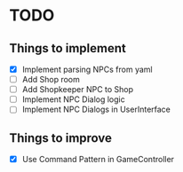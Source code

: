 # TODO

## Things to implement

- [x] Implement parsing NPCs from yaml
- [ ] Add Shop room
- [ ] Add Shopkeeper NPC to Shop
- [ ] Implement NPC Dialog logic
- [ ] Implement NPC Dialogs in UserInterface

## Things to improve

- [x] Use Command Pattern in GameController
